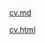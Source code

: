 [cv.md](https://maksimivashniou.github.io/rsschool-cv/cv)

[cv.html](https://maksimivashniou.github.io/rsschool-cv/)
